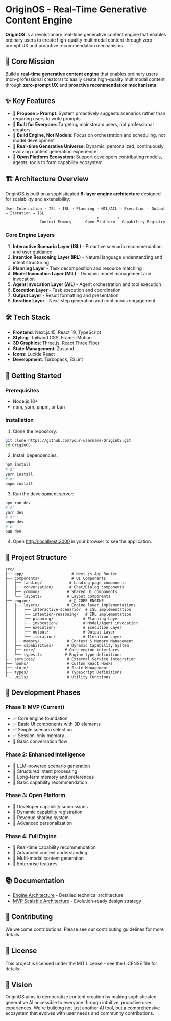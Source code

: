 # OriginOS - Real-Time Generative Content Engine

**OriginOS** is a revolutionary real-time generative content engine that enables ordinary users to create high-quality multimodal content through zero-prompt UX and proactive recommendation mechanisms.

## 🎯 Core Mission

Build a **real-time generative content engine** that enables ordinary users (non-professional creators) to easily create high-quality multimodal content through **zero-prompt UX** and **proactive recommendation mechanisms**.

## ✨ Key Features

- **🚀 Propose > Prompt**: System proactively suggests scenarios rather than requiring users to write prompts
- **👥 Built for Everyone**: Targeting mainstream users, not professional creators
- **🔧 Build Engine, Not Models**: Focus on orchestration and scheduling, not model development
- **🌌 Real-time Generative Universe**: Dynamic, personalized, continuously evolving content generation experience
- **🔌 Open Platform Ecosystem**: Support developers contributing models, agents, tools to form capability ecosystem

## 🏗️ Architecture Overview

OriginOS is built on a sophisticated **8-layer engine architecture** designed for scalability and extensibility:

```
User Interaction → ISL → IRL → Planning → MIL/AIL → Execution → Output → Iteration → ISL
                   ↑                    ↑        ↑
               Context Memory      Open Platform   Capability Registry
```

### Core Engine Layers

1. **Interactive Scenario Layer (ISL)** - Proactive scenario recommendation and user guidance
2. **Intention Reasoning Layer (IRL)** - Natural language understanding and intent structuring
3. **Planning Layer** - Task decomposition and resource matching
4. **Model Invocation Layer (MIL)** - Dynamic model management and invocation
5. **Agent Invocation Layer (AIL)** - Agent orchestration and tool execution
6. **Execution Layer** - Task execution and coordination
7. **Output Layer** - Result formatting and presentation
8. **Iteration Layer** - Next-step generation and continuous engagement

## 🛠️ Tech Stack

- **Frontend**: Next.js 15, React 19, TypeScript
- **Styling**: Tailwind CSS, Framer Motion
- **3D Graphics**: Three.js, React Three Fiber
- **State Management**: Zustand
- **Icons**: Lucide React
- **Development**: Turbopack, ESLint

## 🚀 Getting Started

### Prerequisites

- Node.js 18+ 
- npm, yarn, pnpm, or bun

### Installation

1. Clone the repository:
```bash
git clone https://github.com/your-username/OriginOS.git
cd OriginOS
```

2. Install dependencies:
```bash
npm install
# or
yarn install
# or
pnpm install
```

3. Run the development server:
```bash
npm run dev
# or
yarn dev
# or
pnpm dev
# or
bun dev
```

4. Open [http://localhost:3000](http://localhost:3000) in your browser to see the application.

## 📁 Project Structure

```
src/
├── app/                     # Next.js App Router
├── components/              # UI Components
│   ├── landing/            # Landing page components
│   ├── conversation/       # Chat/Dialog components
│   ├── common/            # Shared UI components
│   └── layouts/           # Layout components
├── engine/                 # 🎯 CORE ENGINE
│   ├── layers/            # Engine layer implementations
│   │   ├── interactive-scenario/  # ISL implementation
│   │   ├── intention-reasoning/   # IRL implementation
│   │   ├── planning/             # Planning Layer
│   │   ├── invocation/           # Model/Agent invocation
│   │   ├── execution/            # Execution Layer
│   │   ├── output/               # Output Layer
│   │   └── iteration/            # Iteration Layer
│   ├── memory/            # Context & Memory Management
│   ├── capabilities/      # Dynamic Capability System
│   ├── core/             # Core engine interfaces
│   └── types.ts          # Engine type definitions
├── services/              # External Service Integration
├── hooks/                 # Custom React Hooks
├── store/                 # State Management
├── types/                 # TypeScript Definitions
└── utils/                 # Utility Functions
```

## 🔄 Development Phases

### Phase 1: MVP (Current)
- ✅ Core engine foundation
- ✅ Basic UI components with 3D elements
- ✅ Simple scenario selection
- ✅ Session-only memory
- 🔄 Basic conversation flow

### Phase 2: Enhanced Intelligence
- 🔄 LLM-powered scenario generation
- 🔄 Structured intent processing
- 🔄 Long-term memory and preferences
- 🔄 Basic capability recommendation

### Phase 3: Open Platform
- 🔄 Developer capability submissions
- 🔄 Dynamic capability registration
- 🔄 Revenue sharing system
- 🔄 Advanced personalization

### Phase 4: Full Engine
- 🔄 Real-time capability recommendation
- 🔄 Advanced context understanding
- 🔄 Multi-modal content generation
- 🔄 Enterprise features

## 📚 Documentation

- [Engine Architecture](./docs/engine-architecture.md) - Detailed technical architecture
- [MVP Scalable Architecture](./docs/mvp-scalable-architecture.md) - Evolution-ready design strategy

## 🤝 Contributing

We welcome contributions! Please see our contributing guidelines for more details.

## 📄 License

This project is licensed under the MIT License - see the LICENSE file for details.

## 🌟 Vision

OriginOS aims to democratize content creation by making sophisticated generative AI accessible to everyone through intuitive, proactive user experiences. We're building not just another AI tool, but a comprehensive ecosystem that evolves with user needs and community contributions.
